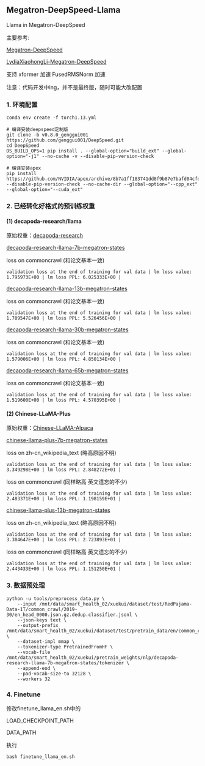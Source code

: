 ## Megatron-DeepSpeed-Llama
Llama in Megatron-DeepSpeed

主要参考:

[Megatron-DeepSpeed](https://github.com/microsoft/Megatron-DeepSpeed)

[LydiaXiaohongLi-Megatron-DeepSpeed](https://github.com/LydiaXiaohongLi/Megatron-DeepSpeed)

支持 xformer 加速 FusedRMSNorm 加速

注意：代码开发中ing，并不是最终版，随时可能大改配置


### 1. 环境配置
```
conda env create -f torch1.13.yml

# 编译安装deepspeed定制版
git clone -b v0.8.0_genggui001 https://github.com/genggui001/DeepSpeed.git
cd DeepSpeed
DS_BUILD_OPS=1 pip install . --global-option="build_ext" --global-option="-j1" --no-cache -v --disable-pip-version-check

# 编译安装apex
pip install https://github.com/NVIDIA/apex/archive/8b7a1ff183741dd8f9b87e7bafd04cfde99cea28.zip --disable-pip-version-check --no-cache-dir --global-option="--cpp_ext" --global-option="--cuda_ext"
```

### 2. 已经转化好格式的预训练权重

#### (1) decapoda-research/llama
原始权重：[decapoda-research](https://huggingface.co/decapoda-research)

[decapoda-research-llama-7b-megatron-states](https://huggingface.co/genggui001/decapoda-research-llama-7b-megatron-states)

loss on commoncrawl (和论文基本一致)
```
validation loss at the end of training for val data | lm loss value: 1.795973E+00 | lm loss PPL: 6.025333E+00 |
```

[decapoda-research-llama-13b-megatron-states](https://huggingface.co/genggui001/decapoda-research-llama-13b-megatron-states)

loss on commoncrawl (和论文基本一致)
```
validation loss at the end of training for val data | lm loss value: 1.709547E+00 | lm loss PPL: 5.526456E+00 |
```

[decapoda-research-llama-30b-megatron-states](https://huggingface.co/genggui001/decapoda-research-llama-30b-megatron-states)

loss on commoncrawl (和论文基本一致)
```
validation loss at the end of training for val data | lm loss value: 1.579006E+00 | lm loss PPL: 4.850134E+00 |
```

[decapoda-research-llama-65b-megatron-states](https://huggingface.co/genggui001/decapoda-research-llama-65b-megatron-states)

loss on commoncrawl (和论文基本一致)
```
validation loss at the end of training for val data | lm loss value: 1.519600E+00 | lm loss PPL: 4.570395E+00 |
```

#### (2) Chinese-LLaMA-Plus
原始权重：[Chinese-LLaMA-Alpaca](https://github.com/ymcui/Chinese-LLaMA-Alpaca)

[chinese-llama-plus-7b-megatron-states](https://huggingface.co/genggui001/chinese-llama-plus-7b-megatron-states)

loss on zh-cn_wikipedia_text (略高原因不明)
```
validation loss at the end of training for val data | lm loss value: 3.349298E+00 | lm loss PPL: 2.848272E+01 |
```

loss on commoncrawl (同样略高 英文遗忘的不少)
```
validation loss at the end of training for val data | lm loss value: 2.483371E+00 | lm loss PPL: 1.198159E+01 | 
```

[chinese-llama-plus-13b-megatron-states](https://huggingface.co/genggui001/chinese-llama-plus-13b-megatron-states)

loss on zh-cn_wikipedia_text (略高原因不明)
```
validation loss at the end of training for val data | lm loss value: 3.304647E+00 | lm loss PPL: 2.723893E+01 |
```

loss on commoncrawl (同样略高 英文遗忘的不少)
```
validation loss at the end of training for val data | lm loss value: 2.443433E+00 | lm loss PPL: 1.151250E+01 |
```


### 3. 数据预处理
```
python -u tools/preprocess_data.py \
    --input /mnt/data/smart_health_02/xuekui/dataset/test/RedPajama-Data-1T/common_crawl/2019-30/en_head_0000.json.gz.dedup.classifier.jsonl \
    --json-keys text \
    --output-prefix /mnt/data/smart_health_02/xuekui/dataset/test/pretrain_data/en/common_crawl_2019_30_tmp \
    --dataset-impl mmap \
    --tokenizer-type PretrainedFromHF \
    --vocab-file /mnt/data/smart_health_02/xuekui/pretrain_weights/nlp/decapoda-research-llama-7b-megatron-states/tokenizer \
    --append-eod \
    --pad-vocab-size-to 32128 \
    --workers 32
```


### 4. Finetune


修改finetune_llama_en.sh中的

LOAD_CHECKPOINT_PATH

DATA_PATH

执行

```
bash finetune_llama_en.sh
```





